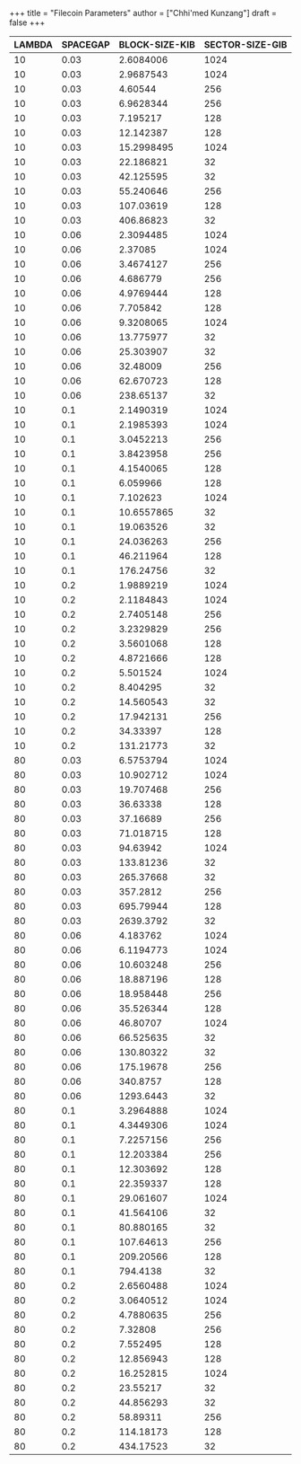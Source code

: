 +++
title = "Filecoin Parameters"
author = ["Chhi'med Kunzang"]
draft = false
+++

| LAMBDA | SPACEGAP | BLOCK-SIZE-KIB | SECTOR-SIZE-GIB |
|--------|----------|----------------|-----------------|
| 10     | 0.03     | 2.6084006      | 1024            |
| 10     | 0.03     | 2.9687543      | 1024            |
| 10     | 0.03     | 4.60544        | 256             |
| 10     | 0.03     | 6.9628344      | 256             |
| 10     | 0.03     | 7.195217       | 128             |
| 10     | 0.03     | 12.142387      | 128             |
| 10     | 0.03     | 15.2998495     | 1024            |
| 10     | 0.03     | 22.186821      | 32              |
| 10     | 0.03     | 42.125595      | 32              |
| 10     | 0.03     | 55.240646      | 256             |
| 10     | 0.03     | 107.03619      | 128             |
| 10     | 0.03     | 406.86823      | 32              |
| 10     | 0.06     | 2.3094485      | 1024            |
| 10     | 0.06     | 2.37085        | 1024            |
| 10     | 0.06     | 3.4674127      | 256             |
| 10     | 0.06     | 4.686779       | 256             |
| 10     | 0.06     | 4.9769444      | 128             |
| 10     | 0.06     | 7.705842       | 128             |
| 10     | 0.06     | 9.3208065      | 1024            |
| 10     | 0.06     | 13.775977      | 32              |
| 10     | 0.06     | 25.303907      | 32              |
| 10     | 0.06     | 32.48009       | 256             |
| 10     | 0.06     | 62.670723      | 128             |
| 10     | 0.06     | 238.65137      | 32              |
| 10     | 0.1      | 2.1490319      | 1024            |
| 10     | 0.1      | 2.1985393      | 1024            |
| 10     | 0.1      | 3.0452213      | 256             |
| 10     | 0.1      | 3.8423958      | 256             |
| 10     | 0.1      | 4.1540065      | 128             |
| 10     | 0.1      | 6.059966       | 128             |
| 10     | 0.1      | 7.102623       | 1024            |
| 10     | 0.1      | 10.6557865     | 32              |
| 10     | 0.1      | 19.063526      | 32              |
| 10     | 0.1      | 24.036263      | 256             |
| 10     | 0.1      | 46.211964      | 128             |
| 10     | 0.1      | 176.24756      | 32              |
| 10     | 0.2      | 1.9889219      | 1024            |
| 10     | 0.2      | 2.1184843      | 1024            |
| 10     | 0.2      | 2.7405148      | 256             |
| 10     | 0.2      | 3.2329829      | 256             |
| 10     | 0.2      | 3.5601068      | 128             |
| 10     | 0.2      | 4.8721666      | 128             |
| 10     | 0.2      | 5.501524       | 1024            |
| 10     | 0.2      | 8.404295       | 32              |
| 10     | 0.2      | 14.560543      | 32              |
| 10     | 0.2      | 17.942131      | 256             |
| 10     | 0.2      | 34.33397       | 128             |
| 10     | 0.2      | 131.21773      | 32              |
| 80     | 0.03     | 6.5753794      | 1024            |
| 80     | 0.03     | 10.902712      | 1024            |
| 80     | 0.03     | 19.707468      | 256             |
| 80     | 0.03     | 36.63338       | 128             |
| 80     | 0.03     | 37.16689       | 256             |
| 80     | 0.03     | 71.018715      | 128             |
| 80     | 0.03     | 94.63942       | 1024            |
| 80     | 0.03     | 133.81236      | 32              |
| 80     | 0.03     | 265.37668      | 32              |
| 80     | 0.03     | 357.2812       | 256             |
| 80     | 0.03     | 695.79944      | 128             |
| 80     | 0.03     | 2639.3792      | 32              |
| 80     | 0.06     | 4.183762       | 1024            |
| 80     | 0.06     | 6.1194773      | 1024            |
| 80     | 0.06     | 10.603248      | 256             |
| 80     | 0.06     | 18.887196      | 128             |
| 80     | 0.06     | 18.958448      | 256             |
| 80     | 0.06     | 35.526344      | 128             |
| 80     | 0.06     | 46.80707       | 1024            |
| 80     | 0.06     | 66.525635      | 32              |
| 80     | 0.06     | 130.80322      | 32              |
| 80     | 0.06     | 175.19678      | 256             |
| 80     | 0.06     | 340.8757       | 128             |
| 80     | 0.06     | 1293.6443      | 32              |
| 80     | 0.1      | 3.2964888      | 1024            |
| 80     | 0.1      | 4.3449306      | 1024            |
| 80     | 0.1      | 7.2257156      | 256             |
| 80     | 0.1      | 12.203384      | 256             |
| 80     | 0.1      | 12.303692      | 128             |
| 80     | 0.1      | 22.359337      | 128             |
| 80     | 0.1      | 29.061607      | 1024            |
| 80     | 0.1      | 41.564106      | 32              |
| 80     | 0.1      | 80.880165      | 32              |
| 80     | 0.1      | 107.64613      | 256             |
| 80     | 0.1      | 209.20566      | 128             |
| 80     | 0.1      | 794.4138       | 32              |
| 80     | 0.2      | 2.6560488      | 1024            |
| 80     | 0.2      | 3.0640512      | 1024            |
| 80     | 0.2      | 4.7880635      | 256             |
| 80     | 0.2      | 7.32808        | 256             |
| 80     | 0.2      | 7.552495       | 128             |
| 80     | 0.2      | 12.856943      | 128             |
| 80     | 0.2      | 16.252815      | 1024            |
| 80     | 0.2      | 23.55217       | 32              |
| 80     | 0.2      | 44.856293      | 32              |
| 80     | 0.2      | 58.89311       | 256             |
| 80     | 0.2      | 114.18173      | 128             |
| 80     | 0.2      | 434.17523      | 32              |
